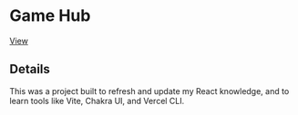 # Game Hub

[View](https://game-hub-lemon-chi.vercel.app/)

## Details

This was a project built to refresh and update my React knowledge, and to learn tools like Vite, Chakra UI, and Vercel CLI.
